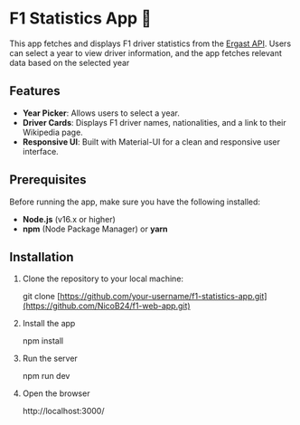 # F1 Statistics App 🚗

This app fetches and displays F1 driver statistics from the [Ergast API](https://github.com/jolpica/jolpica-f1). Users can select a year to view driver information, and the app fetches relevant data based on the selected year

## Features
- **Year Picker**: Allows users to select a year.
- **Driver Cards**: Displays F1 driver names, nationalities, and a link to their Wikipedia page.
- **Responsive UI**: Built with Material-UI for a clean and responsive user interface.

## Prerequisites

Before running the app, make sure you have the following installed:

- **Node.js** (v16.x or higher)
- **npm** (Node Package Manager) or **yarn**

## Installation

1. Clone the repository to your local machine:

   git clone [https://github.com/your-username/f1-statistics-app.git](https://github.com/NicoB24/f1-web-app.git)

2. Install the app
  
   npm install

3. Run the server

   npm run dev

4. Open the browser

   http://localhost:3000/
